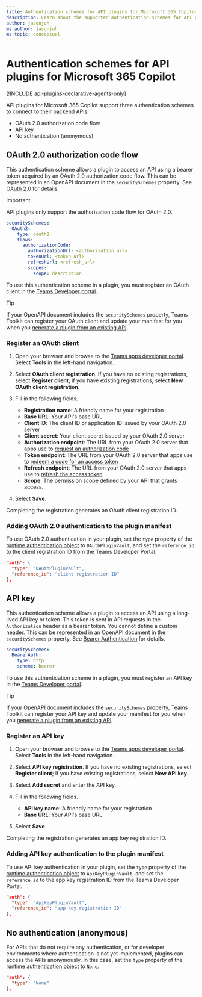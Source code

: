 ```yaml
---
title: Authentication schemes for API plugins for Microsoft 365 Copilot
description: Learn about the supported authentication schemes for API plugins in Microsoft 365 Copilot
author: jasonjoh
ms.author: jasonjoh
ms.topic: conceptual
---
```


# Authentication schemes for API plugins for Microsoft 365 Copilot

[!INCLUDE [api-plugins-declarative-agents-only](includes/api-plugins-declarative-agents-only.md)]

API plugins for Microsoft 365 Copilot support three authentication schemes to connect to their backend APIs.

- OAuth 2.0 authorization code flow
- API key
- No authentication (anonymous)

## OAuth 2.0 authorization code flow

This authentication scheme allows a plugin to access an API using a bearer token acquired by an OAuth 2.0 authorization code flow. This can be represented in an OpenAPI document in the `securitySchemes` property. See [OAuth 2.0](https://swagger.io/docs/specification/authentication/oauth2/) for details.

> [!IMPORTANT]
> API plugins only support the authorization code flow for OAuth 2.0.

```yml
securitySchemes:
  OAuth2:
    type: oauth2
    flows:
      authorizationCode:
        authorizationUrl: <authorization_url>
        tokenUrl: <token_url>
        refreshUrl: <refresh_url>
        scopes:
          scope: description
```

To use this authentication scheme in a plugin, you must register an OAuth client in the [Teams Developer portal](https://dev.teams.microsoft.com/).

> [!TIP]
> If your OpenAPI document includes the `securitySchemes` property, Teams Toolkit can register your OAuth client and update your manifest for you when you [generate a plugin from an existing API](build-api-plugins-existing-api.md).

### Register an OAuth client

1. Open your browser and browse to the [Teams apps developer portal](https://dev.teams.microsoft.com/tools). Select **Tools** in the left-hand navigation.

1. Select **OAuth client registration**. If you have no existing registrations, select **Register client**; if you have existing registrations, select **New OAuth client registration**.

1. Fill in the following fields.

    - **Registration name**: A friendly name for your registration
    - **Base URL**: Your API's base URL
    - **Client ID**: The client ID or application ID issued by your OAuth 2.0 server
    - **Client secret**: Your client secret issued by your OAuth 2.0 server
    - **Authorization endpoint**: The URL from your OAuth 2.0 server that apps use to [request an authorization code](/entra/identity-platform/v2-oauth2-auth-code-flow#request-an-authorization-code)
    - **Token endpoint**: The URL from your OAuth 2.0 server that apps use to [redeem a code for an access token](/entra/identity-platform/v2-oauth2-auth-code-flow#redeem-a-code-for-an-access-token)
    - **Refresh endpoint**: The URL from your OAuth 2.0 server that apps use to [refresh the access token](/entra/identity-platform/v2-oauth2-auth-code-flow#refresh-the-access-token)
    - **Scope**: The permission scope defined by your API that grants access.

1. Select **Save**.

Completing the registration generates an OAuth client registration ID.

### Adding OAuth 2.0 authentication to the plugin manifest

To use OAuth 2.0 authentication in your plugin, set the `type` property of the [runtime authentication object](api-plugin-manifest.md#runtime-authentication-object) to `OAuthPluginVault`, and set the `reference_id` to the client registration ID from the Teams Developer Portal.

```json
"auth": {
  "type": "OAuthPluginVault",
  "reference_id": "client registration ID"
},
```

## API key

This authentication scheme allows a plugin to access an API using a long-lived API key or token. This token is sent in API requests in the `Authorization` header as a bearer token. You cannot define a custom header. This can be represented in an OpenAPI document in the `securitySchemes` property. See [Bearer Authentication](https://swagger.io/docs/specification/authentication/bearer-authentication/) for details. 

```yml
securitySchemes:
  BearerAuth:
    type: http
    scheme: bearer
```

To use this authentication scheme in a plugin, you must register an API key in the [Teams Developer portal](https://dev.teams.microsoft.com/).

> [!TIP]
> If your OpenAPI document includes the `securitySchemes` property, Teams Toolkit can register your API key and update your manifest for you when you [generate a plugin from an existing API](build-api-plugins-existing-api.md).

### Register an API key

1. Open your browser and browse to the [Teams apps developer portal](https://dev.teams.microsoft.com/tools). Select **Tools** in the left-hand navigation.

1. Select **API key registration**. If you have no existing registrations, select **Register client**; if you have existing registrations, select **New API key**.

1. Select **Add secret** and enter the API key.

1. Fill in the following fields.

    - **API key name**: A friendly name for your registration
    - **Base URL**: Your API's base URL

1. Select **Save**.

Completing the registration generates an app key registration ID.

### Adding API key authentication to the plugin manifest

To use API key authentication in your plugin, set the `type` property of the [runtime authentication object](api-plugin-manifest.md#runtime-authentication-object) to `ApiKeyPluginVault`, and set the `reference_id` to the app key registration ID from the Teams Developer Portal.

```json
"auth": {
  "type": "ApiKeyPluginVault",
  "reference_id": "app key registration ID"
},
```

## No authentication (anonymous)

For APIs that do not require any authentication, or for developer environments where authentication is not yet implemented, plugins can access the APIs anonymously. In this case, set the `type` property of the [runtime authentication object](api-plugin-manifest.md#runtime-authentication-object) to `None`.

```json
"auth": {
  "type": "None"
},
```
